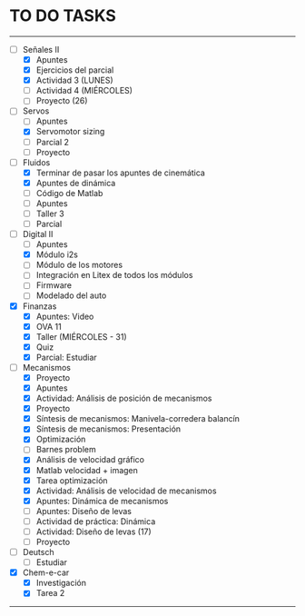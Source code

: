 # TO DO TASKS 


---

- [ ] Señales II
	- [x] Apuntes
	- [x] Ejercicios del parcial
	- [x] Actividad 3 (LUNES)
	- [ ] Actividad 4 (MIÉRCOLES)
	- [ ] Proyecto (26)
- [ ] Servos
	- [ ] Apuntes
	- [x] Servomotor sizing
	- [ ] Parcial 2
	- [ ] Proyecto
- [ ] Fluidos
	- [x] Terminar de pasar los apuntes de cinemática
	- [x] Apuntes de dinámica
	- [ ] Código de Matlab
	- [ ] Apuntes
	- [ ] Taller 3
	- [ ] Parcial
- [ ] Digital II
	- [ ] Apuntes
	- [x] Módulo i2s
	- [ ] Módulo de los motores
	- [ ] Integración en Litex de todos los módulos
	- [ ] Firmware
	- [ ] Modelado del auto
- [x] Finanzas
	- [x] Apuntes: Video
	- [x] OVA 11
	- [x] Taller (MIÉRCOLES - 31)
	- [x] Quiz
	- [x] Parcial: Estudiar
- [ ] Mecanismos
	- [x] Proyecto
	- [x] Apuntes
	- [x] Actividad: Análisis de posición de mecanismos
	- [x] Proyecto
	- [x] Síntesis de mecanismos: Manivela-corredera balancín
	- [x] Síntesis de mecanismos: Presentación
	- [x] Optimización
	- [ ] Barnes problem
	- [x] Análisis de velocidad gráfico
	- [x] Matlab velocidad + imagen
	- [x] Tarea optimización 
	- [x] Actividad: Análisis de velocidad de mecanismos
	- [x] Apuntes: Dinámica de mecanismos
	- [ ] Apuntes: Diseño de levas
	- [ ] Actividad de práctica: Dinámica
	- [ ] Actividad: Diseño de levas (17)
	- [ ] Proyecto

- [ ] Deutsch
	- [ ] Estudiar

- [x] Chem-e-car
	- [x] Investigación
	- [x] Tarea 2

---
